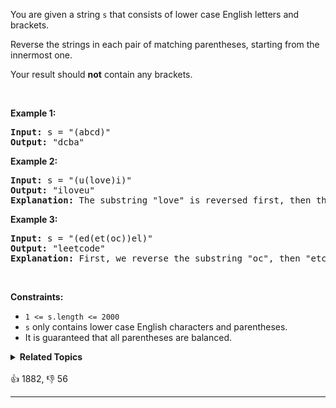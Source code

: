 <p>You are given a string <code>s</code> that consists of lower case English letters and brackets.</p>

<p>Reverse the strings in each pair of matching parentheses, starting from the innermost one.</p>

<p>Your result should <strong>not</strong> contain any brackets.</p>

<p>&nbsp;</p> 
<p><strong class="example">Example 1:</strong></p>

<pre>
<strong>Input:</strong> s = "(abcd)"
<strong>Output:</strong> "dcba"
</pre>

<p><strong class="example">Example 2:</strong></p>

<pre>
<strong>Input:</strong> s = "(u(love)i)"
<strong>Output:</strong> "iloveu"
<strong>Explanation:</strong> The substring "love" is reversed first, then the whole string is reversed.
</pre>

<p><strong class="example">Example 3:</strong></p>

<pre>
<strong>Input:</strong> s = "(ed(et(oc))el)"
<strong>Output:</strong> "leetcode"
<strong>Explanation:</strong> First, we reverse the substring "oc", then "etco", and finally, the whole string.
</pre>

<p>&nbsp;</p> 
<p><strong>Constraints:</strong></p>

<ul> 
 <li><code>1 &lt;= s.length &lt;= 2000</code></li> 
 <li><code>s</code> only contains lower case English characters and parentheses.</li> 
 <li>It is guaranteed that all parentheses are balanced.</li> 
</ul>

<details><summary><strong>Related Topics</strong></summary>String | Stack</details><br>

<div>👍 1882, 👎 56<span style='float: right;'></span></div>

<div id="labuladong"><hr>

</div>

